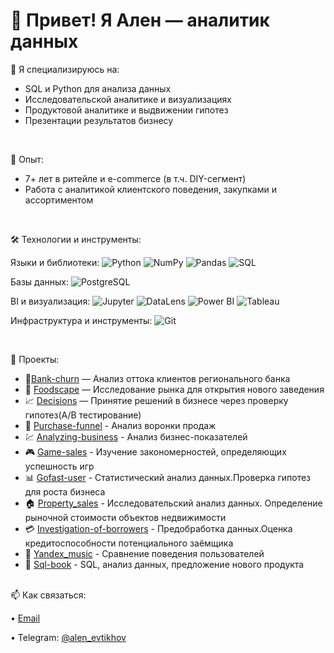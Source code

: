 
# 👋 Привет! Я Ален — аналитик данных

🎯 Я специализируюсь на:
- SQL и Python для анализа данных
- Исследовательской аналитике и визуализациях
- Продуктовой аналитике и выдвижении гипотез
- Презентации результатов бизнесу
 <br>

💼 Опыт:
- 7+ лет в ритейле и e-commerce (в т.ч. DIY-сегмент)
- Работа с аналитикой клиентского поведения, закупками и ассортиментом
<br>

🛠️ Технологии и инструменты:

Языки и библиотеки:
![Python](https://img.shields.io/badge/-Python-3776AB?style=flat&logo=python&logoColor=white)
![NumPy](https://img.shields.io/badge/-NumPy-013243?style=flat&logo=numpy&logoColor=white)
![Pandas](https://img.shields.io/badge/-Pandas-150458?style=flat&logo=pandas&logoColor=white)
![SQL](https://img.shields.io/badge/-SQL-4479A1?style=flat&logo=sqlite&logoColor=white)

Базы данных:
![PostgreSQL](https://img.shields.io/badge/-PostgreSQL-336791?style=flat&logo=postgresql&logoColor=white)

BI и визуализация:
![Jupyter](https://img.shields.io/badge/-Jupyter-F37626?style=flat&logo=jupyter&logoColor=white)
![DataLens](https://img.shields.io/badge/-Yandex%20DataLens-FFCC00?style=flat&logo=yandex&logoColor=black)
![Power BI](https://img.shields.io/badge/-PowerBI-F2C811?style=flat&logo=powerbi&logoColor=black)
![Tableau](https://img.shields.io/badge/-Tableau-E97627?style=flat&logo=tableau&logoColor=white)


Инфраструктура и инструменты:
![Git](https://img.shields.io/badge/-Git-F05032?style=flat&logo=git&logoColor=white)

<br>

📂 Проекты:
- 🎯[Bank-churn](https://github.com/AlenEvtikhov/bank-churn-analysis.git) — Анализ оттока клиентов регионального банка 
- 🧠 [Foodscape](https://github.com/AlenEvtikhov/moscow-foodscape-analysis.git) — Исследование рынка для открытия нового заведения 
- 📈 [Decisions](https://github.com/AlenEvtikhov/decisions-at-the-business-level.git) — Принятие решений в бизнесе через проверку гипотез(A/B тестирование)
- 🔻 [Purchase-funnel](https://github.com/AlenEvtikhov/purchase-funnel-A-B.git) - Анализ воронки продаж
- 💹 [Analyzing-business](https://github.com/AlenEvtikhov/analyzing-business-indicators.git) - Анализ бизнес-показателей
- 🎮 [Game-sales](https://github.com/AlenEvtikhov/game-sales-analysis.git) - Изучение закономерностей, определяющих успешность игр
- 📊 [Gofast-user](https://github.com/AlenEvtikhov/gofast-user-analysis.git) - Статистический анализ данных.Проверка гипотез для роста бизнеса
- 🏠 [Property_sales](https://github.com/AlenEvtikhov/property_sales_analysis-.git) - Исследовательский анализ данных. Определение рыночной стоимости объектов недвижимости
- 💳 [Investigation-of-borrowers](https://github.com/AlenEvtikhov/Investigation-of-borrowers-reliability.git) - Предобработка данных.Оценка кредитоспособности потенциального заёмщика
- 🎵 [Yandex_music](https://github.com/AlenEvtikhov/Yandex_music.git) - Сравнение поведения пользователей
- 📖 [Sql-book](https://github.com/AlenEvtikhov/sql-book-insights.git) - SQL, анализ данных, предложение нового продукта

<br>
📫 Как связаться:

 • [Email](mailto:alen.evtikhov@gmail.com) 
 
 • Telegram: [@alen_evtikhov](https://t.me/alen_evtikhov)
